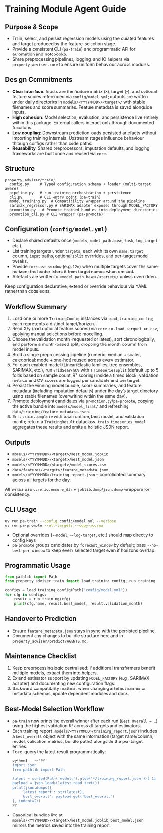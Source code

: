 # Training Module Agent Guide

## Purpose & Scope
- Train, select, and persist regression models using the curated features and target produced by the feature-selection stage.
- Provide a consistent CLI (`pa-train`) and programmatic API for automation and notebooks.
- Share preprocessing pipelines, logging, and IO helpers via `property_adviser.core` to ensure uniform behaviour across modules.

## Design Commitments
- **Clear interface**: Inputs are the feature matrix (`X`), target (`y`), and optional feature scores referenced via `config/model.yml`; outputs are written under daily directories in `models/<YYYYMMDD>/<target>/` with stable filenames and score summaries. Feature metadata is saved alongside inputs.
- **High cohesion**: Model selection, evaluation, and persistence live entirely within this package. External callers interact only through documented functions.
- **Low coupling**: Downstream prediction loads persisted artefacts without importing training internals. Upstream stages influence behaviour through configs rather than code paths.
- **Reusability**: Shared preprocessors, imputation defaults, and logging frameworks are built once and reused via `core`.

## Structure
```
property_adviser/train/
  config.py     # Typed configuration schema + loader (multi-target aware)
  pipeline.py   # run_training orchestration + persistence
  cli.py        # CLI entry point (pa-train)
  model_training.py  # Compatibility wrapper around the pipeline
  sarimax_regressor.py # SARIMAX adapter exposed through MODEL_FACTORY
  promotion.py   # Promote trained bundles into deployment directories
  promotion_cli.py # CLI wrapper (pa-promote)
```

## Configuration (`config/model.yml`)
- Declare shared defaults once (`models`, `model_path.base`, `task`, `log_target` etc.).
- List training targets under `targets`, each with its own `name`, `target` column, `input` paths, optional `split` overrides, and per-target model tweaks.
- Provide `forecast_window` (e.g. `12m`) when multiple targets cover the same horizon; the loader infers it from target names when omitted.
- Artefacts are written to `<model_path.base>/<target>/` unless overridden.

Keep configuration declarative; extend or override behaviour via YAML rather than code edits.

## Workflow Summary
1. Load one or more `TrainingConfig` instances via `load_training_config`; each represents a distinct target/horizon.
2. Read X/y (and optional feature scores) via `core.io.load_parquet_or_csv`, applying manual selections before modelling.
3. Choose the validation month (requested or latest), sort chronologically, and perform a month-based split, dropping the month column from model inputs.
4. Build a single preprocessing pipeline (numeric: median + scaler, categorical: mode + one-hot) reused across every estimator.
5. For each enabled model (Linear/Elastic families, tree ensembles, SARIMAX, etc.), run `GridSearchCV` with a `TimeSeriesSplit` (default up to 5 folds based on sample count, R² scoring) inside a timed block; validation metrics and CV scores are logged per candidate and per target.
6. Persist the winning model bundle, score summaries, and feature metadata (including imputation defaults) under the day’s target directory using stable filenames (overwriting within the same day).
7. Promote deployment candidates via `promotion.py`/`pa-promote`, copying the active bundle into `models/model_final/` and refreshing `data/training/feature_metadata.json`.
8. Emit `train.complete` with total runtime, best model, and validation month; return a `TrainingResult` dataclass. `train_timeseries_model` aggregates these results and emits a holistic JSON report.

## Outputs
- `models/<YYYYMMDD>/<target>/best_model.joblib`
- `models/<YYYYMMDD>/<target>/best_model.json`
- `models/<YYYYMMDD>/<target>/model_scores.csv`
- `data/features/<target>/feature_metadata.json`
- `models/<YYYYMMDD>/training_report.json` – consolidated summary across all targets for the day.

All writes use `core.io.ensure_dir` + `joblib.dump`/`json.dump` wrappers for consistency.

## CLI Usage
```bash
uv run pa-train --config config/model.yml --verbose
uv run pa-promote --all-targets --copy-scores
```
- Optional overrides (`--model`, `--log-target`, etc.) should map directly to config keys.
- `pa-promote` groups candidates by `forecast_window` by default; pass `--no-best-per-window` to keep every selected target even if horizons overlap.

## Programmatic Usage
```python
from pathlib import Path
from property_adviser.train import load_training_config, run_training

configs = load_training_config(Path("config/model.yml"))
for cfg in configs:
    result = run_training(cfg)
    print(cfg.name, result.best_model, result.validation_month)
```

## Handover to Prediction
- Ensure `feature_metadata.json` stays in sync with the persisted pipeline.
- Document any changes to bundle structure here and in `property_adviser/predict/AGENTS.md`.

## Maintenance Checklist
1. Keep preprocessing logic centralised; if additional transformers benefit multiple models, extract them into helpers.
2. Extend estimator support by updating `MODEL_FACTORY` (e.g., SARIMAX adapter) and documenting new configuration flags.
3. Backward compatibility matters: when changing artefact names or metadata schemas, update dependent modules and docs.

## Best-Model Selection Workflow
- `pa-train` now prints the overall winner after each run (`Best Overall → …`) using the highest validation R² across all targets and estimators.
- Each training report (`models/<YYYYMMDD>/training_report.json`) includes a `best_overall` object with the same information (target name/column, model, validation metrics, bundle paths) alongside the per-target entries.
- To re-query the latest result programmatically:
  ```bash
  python3 - <<'PY'
  import json
  from pathlib import Path

  latest = sorted(Path('models').glob('*/training_report.json'))[-1]
  payload = json.loads(latest.read_text())
  print(json.dumps({
      'latest_report': str(latest),
      'best_overall': payload.get('best_overall')
  }, indent=2))
  PY
  ```
- Canonical bundles live at `models/<YYYYMMDD>/<target>/best_model.joblib`; `best_model.json` mirrors the metrics saved into the training report.
